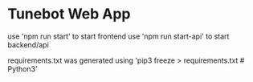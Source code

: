 # Tunebot Web App
use 'npm run start' to start frontend
use 'npm run start-api' to start backend/api

requirements.txt was generated using 'pip3 freeze > requirements.txt  # Python3'